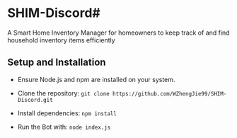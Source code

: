 # SHIM-Discord#

A Smart Home Inventory Manager for homeowners to keep track of and find household inventory items efficiently

## Setup and Installation

- Ensure Node.js and npm are installed on your system.
  
- Clone the repository:
```git clone https://github.com/WZhengJie99/SHIM-Discord.git```

- Install dependencies:
```npm install```

- Run the Bot with:
```node index.js```
